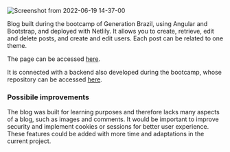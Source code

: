 
![Screenshot from 2022-06-19 14-37-00](https://user-images.githubusercontent.com/78484194/174493589-791c3af5-b343-4709-8382-37fc4cb5b370.png)

Blog built during the bootcamp of Generation Brazil, using Angular and Bootstrap, and deployed with Netlily. It allows you to create, retrieve, edit and delete posts, and create and edit users. Each post can be related to one theme.

The page can be accessed [here](https://blog-angular-generation.netlify.app/).

It is connected with a backend also developed during the bootcamp, whose repository can be accessed [here](https://github.com/mthsps/blog-backend-generation/).

### Possibile improvements

The blog was built for learning purposes and therefore lacks many aspects of a blog, such as images and comments. It would be important to improve security and implement cookies or sessions for better user experience. These features could be added with more time and adaptations in the current project.
